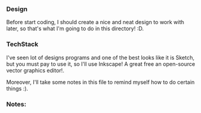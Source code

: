 ### Design

Before start coding, I should create a nice and neat design to work with later, so that's what I'm going to do in this directory! :D.

### TechStack

I've seen lot of designs programs and one of the best looks like it is Sketch, but you must pay to use it, so I'll use Inkscape! A great free an open-source vector graphics editor!.

Moreover, I'll take some notes in this file to remind myself how to do certain things :).

### Notes:
